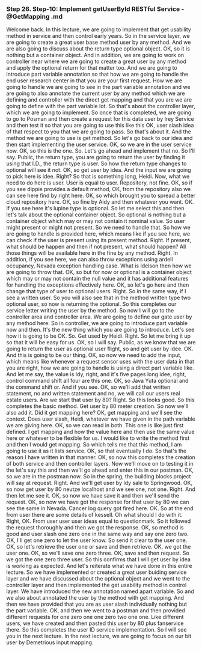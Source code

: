 ### Step 26. Step-10: Implement getUserById RESTful Service - @GetMapping .md
Welcome back.  In this lecture, we are going to implement that get usability method in service and then control early  years.  So in the service layer, we are going to create a great user base method user by any method.  And we are also going to discuss about the return type optional object.  OK, so it is nothing but a container object.  And in addition, we are going to work on controller near where we are going to create a great user  by any method and apply the optional return for that matter too.  And we are going to introduce part variable annotation so that how we are going to handle the end user  research center in that you are your first request.  How we are going to handle we are going to see in the part variable annotation and we are going to also  annotate the current user by any method which we are defining and controller with the direct get mapping  and that you are we are going to define with the part variable Iot.  So that's about the controller layer, which we are going to implement.  So once that is completed, we are going to go to Posman and then create a request for this data user  by Irey Service and then test it so that you are going to use this like this OK, user slash idea of  that respect to you that we are going to pass.  So that's about it.  And the method we are going to use is get method.  So let's go back to our idea and then start implementing the user service.  OK, so we are in the user service now.  OK, so this is the one.  So.  Let's go ahead and implement that no.  So I'll say.  Public, the return type, you are going to return the user by finding it using that I.D., the return  type is user.  So how the return type changes to optional will see it not.  OK, so get user by idea.  And the input we are going to pick here is idee.  Right?  So that is something long, Heidi.  Now, what we need to do here is user.  User is equal to user.  Repository, not fine.  OK, so if you see dippie provides a default method, OK, from the repository also we can see here  find by right here.  OK, so which brought you to spread a better cloud repository here.  OK, so fine by Aidy and then whatever you want.  OK.  If you see here it's lupine type is optional.  So let me select this and then let's talk about the optional container object.  So optional is nothing but a container object which may or may not contain it nominal value.  So user might present or might not present.  So we need to handle that.  So how we are going to handle is provided here, which means like if you see here, we can check if  the user is present using its present method.  Right.  If present, what should be happen and then if not present, what should happen?  All those things will be available here in the fine by any method.  Right.  In addition, if you see here, we can also throw exceptions using ardell occupancy, Nevada exception  handling case.  What is Idelson then how we are going to throw that.  OK, so but for now or optional is a container object which may or may not contain the null value and  it has additional features for handling the exceptions effectively here.  OK, so let's go here and then change that type of user to optional users.  Right.  So in the same way, if I see a written user.  So you will also see that in the method written type two optional user, so now is returning the optional.  So this completes our service letter writing the user by the method.  So now I will go to the controller area and controller area.  We are going to define our gate user by any method here.  So in controller, we are going to introduce part variable now and then.  It's the new thing which you are going to introduce.  Let's see how it is going to be OK.  So.  Get used by Heidi.  Right.  So let me bring it up so that it will be easy for us.  OK, so I will say.  Public, as we know that we are going to return the user as optional user flight, so and get user by  idee.  OK.  And this is going to be our thing.  OK, so now we need to add the input, which means like whenever a request sensor uses with the user  data in that you are right, how we are going to handle is using a direct part variable like.  And let me say, the value is Idy, right, and it's five pages long idee, right, control command  shift all four are this one.  OK, so Java Yuta optional and the command shift or.  And if you see.  OK, so we'll add that written statement, no and written statement and no, we will call our users  real estate users.  Are we start that user by 80?  Right.  So this looks good.  So this completes the basic method.  Get user by 80 meter creation.  So now we'll also add it.  Did it get mapping here?  OK, get mapping and we'll see the context.  Does user slash, Heidi, whatever we have given in the path variable we are giving here.  OK, so we can read in both.  This one is like just first defined.  I get mapping and how the value here and then use the same value here or whatever to be flexible for  us.  I would like to write the method first and then I would get mapping.  So which tells me that this method, I am going to use it as it lists service.  OK, so that eventually I do.  So that's the reason I have written in that manner.  OK, so now this completes the creation of both service and then controller layers.  Now we'll move on to testing it in the let's say this and then we'll go ahead and enter this in our  postman.  OK, so we are in the postman now.  So in the spring, the building blocks project will say at request.  Right.  And we'll get user by Idy sale to Springwood.  OK, so now get user by 80 neutze  localhost and we see one, not one.  Right.  And then let me see it.  OK, so now we have save it and then we'll send the request.  OK, so now we have got the response for that user by 80 we can see the same in Nevada.  Cancer log query got fired here.  OK.  So at the end from user there are some details of kessell.  Oh what should I do with it.  Right, OK.  From user user user ideas equal to questionmark.  So it followed the request thoroughly and then we got the response.  OK, so method is good and user slash one zero one in the same way and say one zero two.  OK, I'll get one zero to let the user know.  So send it clear to the user one.  OK, so let's retrieve the user one or save and then retrieve.  OK, we got the user one.  OK, so we'll save one zero three.  OK, save and then request.  So we got the one zero three user.  So this confirms that I will get user by idea is working as expected.  And let's reiterate what we have done in this entire lecture.  So we have implemented or created a great user buiding service layer and we have discussed about the  optional object and we went to the controller layer and then implemented the get usability method in  control layer.  We have introduced the new annotation named apart variable.  So and we also about annotated the user by the method with get mapping.  And then we have provided that you are as user slash individually nothing but the part variable.  OK, and then we went to a postman and then provided different requests for one zero one one zero two  one one.  Like different users, we have created and then pasted this user by 80 plus fanservice there.  So this completes the user ID service implementation.  So I will see you in the next lecture.  In the next lecture, we are going to focus on our bit user by Demetrious input mapping. 